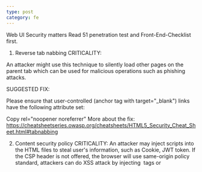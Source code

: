 ```yaml
---
type: post
category: fe
---
```

Web UI Security matters
Read 51 penetration test and Front-End-Checklist first.

1. Reverse tab nabbing
CRITICALITY:

An attacker might use this technique to silently load other pages on the parent tab which can be used for malicious operations such as phishing attacks.

SUGGESTED FIX:

Please ensure that user-controlled (anchor tag with target="_blank") links have the following attribute set: 

Copy
rel="noopener noreferrer"
More about the fix: https://cheatsheetseries.owasp.org/cheatsheets/HTML5_Security_Cheat_Sheet.html#tabnabbing﻿


2. Content security policy
CRITICALITY:
An attacker may inject scripts into the HTML files to steal user's information, such as Cookie, JWT token. If the CSP header is not offered, the browser will use same-origin policy standard, attackers can do XSS attack by injecting <img/> tags or <script/> tags.

SUGGESTED FIX:
Currently we have two kinds of projects:

S3 bucket project: The CI uploads webpack compiled static files to AWS S3 bucket,  the server is served by AWS cloud front.
Node project: The project has one node server to serve itself.
For S3 bucket project
Most of the CSP directives can be added using <meta/> tags.

install csp-html-webpack-plugin into the projectyarn add -D csp-html-webpack-plugin

you can use the configuration in admin.aftership.com, including reCAPTCHA, Newrelic Browser & google-analytics.

Some directives such as frame-ancestors can not be added by <meta/> tag. A response header is needed to add to the website.

You cannot add frame-ancestors directive using <meta/>

add  frame-ancestor _and _X-Frame-Options _in AWS cloudfront _to avoid click jacking attack.

3. Control on `redirect_uri